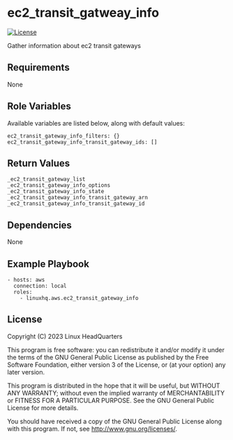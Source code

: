 # ec2\_transit\_gatweay\_info

[![License](https://img.shields.io/badge/license-GPLv3-lightgreen)](https://www.gnu.org/licenses/gpl-3.0.en.html#license-text)

Gather information about ec2 transit gateways

## Requirements

None

## Role Variables

Available variables are listed below, along with default values:

    ec2_transit_gateway_info_filters: {}
    ec2_transit_gateway_info_transit_gateway_ids: []

## Return Values

    _ec2_transit_gateway_list
    _ec2_transit_gateway_info_options
    _ec2_transit_gateway_info_state
    _ec2_transit_gateway_info_transit_gateway_arn
    _ec2_transit_gateway_info_transit_gateway_id

## Dependencies

None

## Example Playbook

    - hosts: aws
      connection: local
      roles:
        - linuxhq.aws.ec2_transit_gateway_info

## License

Copyright (C) 2023 Linux HeadQuarters

This program is free software: you can redistribute it and/or modify
it under the terms of the GNU General Public License as published by
the Free Software Foundation, either version 3 of the License, or
(at your option) any later version.

This program is distributed in the hope that it will be useful,
but WITHOUT ANY WARRANTY; without even the implied warranty of
MERCHANTABILITY or FITNESS FOR A PARTICULAR PURPOSE. See the
GNU General Public License for more details.

You should have received a copy of the GNU General Public License
along with this program. If not, see <http://www.gnu.org/licenses/>.
